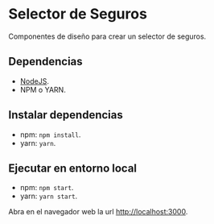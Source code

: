 # Selector de Seguros

Componentes de diseño para crear un selector de seguros.

## Dependencias

- [NodeJS](https://nodejs.org/en/download/).
- NPM o YARN.

## Instalar dependencias

- npm: `npm install`.
- yarn: `yarn`.

## Ejecutar en entorno local

- npm: `npm start`.
- yarn: `yarn start`.

Abra en el navegador web la url [http://localhost:3000](http://localhost:3000).
